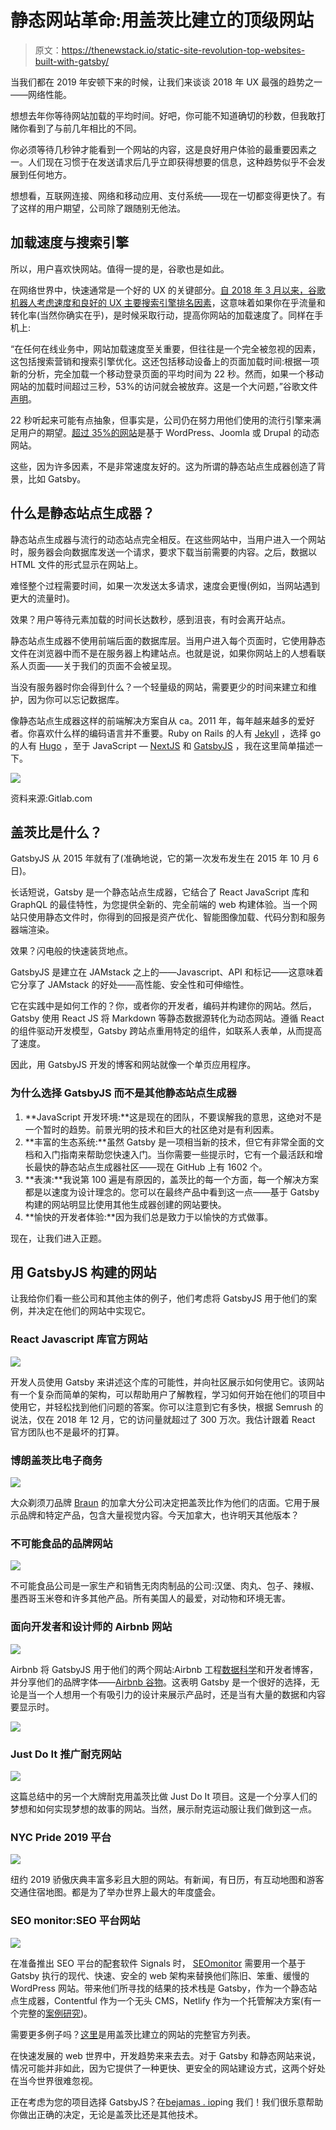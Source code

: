 # 静态网站革命:用盖茨比建立的顶级网站

> 原文：<https://thenewstack.io/static-site-revolution-top-websites-built-with-gatsby/>

当我们都在 2019 年安顿下来的时候，让我们来谈谈 2018 年 UX 最强的趋势之一——网络性能。

想想去年你等待网站加载的平均时间。好吧，你可能不知道确切的秒数，但我敢打赌你看到了与前几年相比的不同。

你必须等待几秒钟才能看到一个网站的内容，这是良好用户体验的最重要因素之一。人们现在习惯于在发送请求后几乎立即获得想要的信息，这种趋势似乎不会发展到任何地方。

想想看，互联网连接、网络和移动应用、支付系统——现在一切都变得更快了。有了这样的用户期望，公司除了跟随别无他法。

## 加载速度与搜索引擎

所以，用户喜欢快网站。值得一提的是，谷歌也是如此。

在网络世界中，快速通常是一个好的 UX 的关键部分。[自 2018 年 3 月以来，谷歌机器人考虑速度和良好的 UX 主要搜索引擎排名因素](https://searchengineland.com/google-speed-update-page-speed-will-become-ranking-factor-mobile-search-289904)，这意味着如果你在乎流量和转化率(当然你确实在乎)，是时候采取行动，提高你网站的加载速度了。同样在手机上:

“在任何在线业务中，网站加载速度至关重要，但往往是一个完全被忽视的因素，这包括搜索营销和搜索引擎优化。这还包括移动设备上的页面加载时间:根据一项新的分析，完全加载一个移动登录页面的平均时间为 22 秒。然而，如果一个移动网站的加载时间超过三秒，53%的访问就会被放弃。这是一个大问题，”谷歌文件[声明](https://www.hobo-web.co.uk/your-website-design-should-load-in-4-seconds/)。

22 秒听起来可能有点抽象，但事实是，公司仍在努力用他们使用的流行引擎来满足用户的期望。[超过 35%的网站](http://www.internetlivestats.com/total-number-of-websites/)是基于 WordPress、Joomla 或 Drupal 的动态网站。

这些，因为许多因素，不是非常速度友好的。这为所谓的静态站点生成器创造了背景，比如 Gatsby。

## 什么是静态站点生成器？

静态站点生成器与流行的动态站点完全相反。在这些网站中，当用户进入一个网站时，服务器会向数据库发送一个请求，要求下载当前需要的内容。之后，数据以 HTML 文件的形式显示在网站上。

难怪整个过程需要时间，如果一次发送太多请求，速度会更慢(例如，当网站遇到更大的流量时)。

效果？用户等待元素加载的时间长达数秒，感到沮丧，有时会离开站点。

静态站点生成器不使用前端后面的数据库层。当用户进入每个页面时，它使用静态文件在浏览器中而不是在服务器上构建站点。也就是说，如果你网站上的人想看联系人页面——关于我们的页面不会被呈现。

当没有服务器时你会得到什么？一个轻量级的网站，需要更少的时间来建立和维护，因为你可以忘记数据库。

像静态站点生成器这样的前端解决方案自从 ca。2011 年，每年越来越多的爱好者。你喜欢什么样的编码语言并不重要。Ruby on Rails 的人有 [Jekyll](https://jekyllrb.com/) ，选择 go 的人有 [Hugo](http://gohugo.io/) ，至于 JavaScript — [NextJS](https://nextjs.org/) 和 [GatsbyJS](https://www.gatsbyjs.org/) ，我在这里简单描述一下。

![](img/b085bb5022b31f0b40424c4fba316082.png)

资料来源:Gitlab.com

## 盖茨比是什么？

GatsbyJS 从 2015 年就有了(准确地说，它的第一次发布发生在 2015 年 10 月 6 日)。

长话短说，Gatsby 是一个静态站点生成器，它结合了 React JavaScript 库和 GraphQL 的最佳特性，为您提供全新的、完全前端的 web 构建体验。当一个网站只使用静态文件时，你得到的回报是资产优化、智能图像加载、代码分割和服务器端渲染。

效果？闪电般的快速装货地点。

GatsbyJS 是建立在 JAMstack 之上的——Javascript、API 和标记——这意味着它分享了 JAMstack 的好处——高性能、安全性和可伸缩性。

它在实践中是如何工作的？你，或者你的开发者，编码并构建你的网站。然后，Gatsby 使用 React JS 将 Markdown 等静态数据源转化为动态网站。遵循 React 的组件驱动开发模型，Gatsby 跨站点重用特定的组件，如联系人表单，从而提高了速度。

因此，用 GatsbyJS 开发的博客和网站就像一个单页应用程序。

### 为什么选择 GatsbyJS 而不是其他静态站点生成器

1.  **JavaScript 开发环境:**这是现在的团队，不要误解我的意思，这绝对不是一个暂时的趋势。前景光明的技术和巨大的社区绝对是有利因素。
2.  **丰富的生态系统:**虽然 Gatsby 是一项相当新的技术，但它有非常全面的文档和入门指南来帮助您快速入门。当你需要一些提示时，它有一个最活跃和增长最快的静态站点生成器社区——现在 GitHub 上有 1602 个。
3.  **表演:**我说第 100 遍是有原因的，盖茨比的每一个方面，每一个解决方案都是以速度为设计理念的。您可以在最终产品中看到这一点——基于 Gatsby 构建的网站明显比使用其他生成器创建的网站要快。
4.  **愉快的开发者体验:**因为我们总是致力于以愉快的方式做事。

现在，让我们进入正题。

## 用 GatsbyJS 构建的网站

让我给你们看一些公司和其他主体的例子，他们考虑将 GatsbyJS 用于他们的案例，并决定在他们的网站中实现它。

### React Javascript 库官方网站

![](img/23201cb26e83b987ca27a3f965d94e4a.png)

开发人员使用 Gatsby 来讲述这个库的可能性，并向社区展示如何使用它。该网站有一个复杂而简单的架构，可以帮助用户了解教程，学习如何开始在他们的项目中使用它，并轻松找到他们问题的答案。你可以注意到它有多快，根据 Semrush 的说法，仅在 2018 年 12 月，它的访问量就超过了 300 万次。我估计跟着 React 官方团队也不是最坏的打算。

### 博朗盖茨比电子商务

![](img/a95a39ff8d3d70026293d901d7fa4e71.png)

大众剃须刀品牌 [Braun](https://ca.braun.com/en-ca) 的加拿大分公司决定把盖茨比作为他们的店面。它用于展示品牌和特定产品，包含大量视觉内容。今天加拿大，也许明天其他版本？

### 不可能食品的品牌网站

![](img/15d3639a1928a34b00209d5cc8ec612f.png)

不可能食品公司是一家生产和销售无肉肉制品的公司:汉堡、肉丸、包子、辣椒、墨西哥玉米卷和许多其他产品。所有美国人的最爱，对动物和环境无害。

### 面向开发者和设计师的 Airbnb 网站

![](img/c7ff689d0702fb841364d3318d873dd8.png)

Airbnb 将 GatsbyJS 用于他们的两个网站:Airbnb 工程[数据科学](https://airbnb.io/)和开发者博客，并分享他们的品牌字体——[Airbnb 谷物](https://airbnb.design/cereal/)。这表明 Gatsby 是一个很好的选择，无论是当一个人想用一个有吸引力的设计来展示产品时，还是当有大量的数据和内容要显示时。

![](img/37d5f657dcad6fcc248b39e3490c96e6.png)

### Just Do It 推广耐克网站

![](img/ca094c496d3cfec0059530373b79fca5.png)

这篇总结中的另一个大牌耐克用盖茨比做 Just Do It 项目。这是一个分享人们的梦想和如何实现梦想的故事的网站。当然，展示耐克运动服让我们做到这一点。

### NYC Pride 2019 平台

![](img/bf2c26c062d5bb8a7bb3f657e0ce63d0.png)

纽约 2019 骄傲庆典丰富多彩且大胆的网站。有新闻，有日历，有互动地图和游客交通住宿地图。都是为了举办世界上最大的年度盛会。

### SEO monitor:SEO 平台网站

![](img/4798afbbc4d09435ff2678b835c25007.png)

在准备推出 SEO 平台的配套软件 Signals 时， [SEOmonitor](https://www.seomonitor.com) 需要用一个基于 Gatsby 执行的现代、快速、安全的 web 架构来替换他们陈旧、笨重、缓慢的 WordPress 网站。带来他们所寻找的结果的技术栈是 Gatsby，作为一个静态站点生成器，Contentful 作为一个无头 CMS，Netlify 作为一个托管解决方案(有一个完整的[案例研究](https://bejamas.io/blog/seomonitor-case-study/))。

需要更多例子吗？[这里](https://www.gatsbyjs.org/showcase/)是用盖茨比建立的网站的完整官方列表。

在快速发展的 web 世界中，开发趋势来来去去。对于 Gatsby 和静态网站来说，情况可能并非如此，因为它提供了一种更快、更安全的网站建设方式，这两个好处在当今世界很难忽视。

正在考虑为您的项目选择 GatsbyJS？在[bejamas . io](https://bejamas.io/)ping 我们！我们很乐意帮助你做出正确的决定，无论是盖茨比还是其他技术。

<svg xmlns:xlink="http://www.w3.org/1999/xlink" viewBox="0 0 68 31" version="1.1"><title>Group</title> <desc>Created with Sketch.</desc></svg>